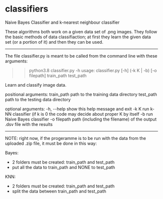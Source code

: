 # classifiers
Naive Bayes Classifier and k-nearest neighbour classifier

These algorithms both work on a given data set of .png images. They follow the basic methods of data classifiaction; at first they learn the given data set (or a portion of it) and then they can be used.

-----------------------------------------------------------------------------------------

The file classifier.py is meant to be called from the command line with these arguments:
>> python3.8 classifier.py -h
usage: classifier.py [-h] (-k K | -b) [-o filepath] train_path test_path

Learn and classify image data.

positional arguments:
  train_path   path to the training data directory
  test_path    path to the testing data directory

optional arguments:
  -h, --help   show this help message and exit
  -k K         run k-NN classifier (if k is 0 the code may decide about proper K by itself
  -b           run Naive Bayes classifier
  -o filepath  path (including the filename) of the output .dsv file with the results
  
  ----------------------------------------------------------------------------------------
  
  NOTE: right now, if the progeramme is to be run with the data from the uploaded .zip file, it must be done in this way:
  
  Bayes: 
  - 2 folders must be created: train_path and test_path
  - put all the data to train_path and NONE to test_path
  
  KNN:
  - 2 folders must be created: train_path and test_path
  - split the data between train_path and test_path
